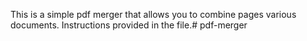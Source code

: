 This is a simple pdf merger that allows you to combine pages various documents. Instructions provided in the file.# pdf-merger
